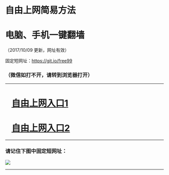 ﻿# 自由上网简易方法

# 电脑、手机一键翻墙

（2017/10/09 更新，网址有效）

固定短网址：https://git.io/free99

### （微信如打不开，请转到浏览器打开）


***





# &nbsp;&nbsp; <a href="http://ft210891524.fwq-tz-1001.info/fwqtz01.html?t=10090012966 " target="_blank">自由上网入口1</a>
# &nbsp;&nbsp; <a href="http://ft1650320772.fwq-tz-1002.info/fwqtz02.html?t=100900117477 " target="_blank">自由上网入口2</a>
***

### 请记住下图中固定短网址：

<img src="https://s3-us-west-2.amazonaws.com/fwq-1001/yjfq-20170905okok.png" /> 


***

